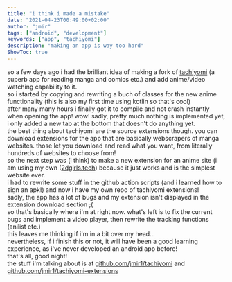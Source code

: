 ```yaml
---
title: "i think i made a mistake"
date: "2021-04-23T00:49:00+02:00"
author: "jmir"
tags: ["android", "development"]
keywords: ["app", "tachiyomi"]
description: "making an app is way too hard"
ShowToc: true
---
```

so a few days ago i had the brilliant idea of making a fork of [tachiyomi](https://github.com/tachiyomiorg/tachiyomi) (a superb app for reading manga and comics etc.) 
and add anime/video watching capability to it.  
so i started by copying and rewriting a buch of classes for the new anime functionality (this is also my first time using kotlin so that's cool)  
after many many hours i finally got it to compile and not crash instantly when opening the app! wow! sadly, pretty much nothing is implemented yet, 
i only added a new tab at the bottom that doesn't do anything yet.  
the best thing about tachiyomi are the source extensions though. you can download extensions for the app that are basically webscrapers of manga websites. 
those let you download and read what you want, from literally hundreds of websites to choose from!  
so the next step was (i think) to make a new extension for an anime site (i am using my own ([2dgirls.tech](https://2dgirls.tech)) because it just works and is the simplest website ever.  
i had to rewrite some stuff in the github action scripts (and i learned how to sign an apk!) and now i have my own repo of tachiyomi extensions!  
sadly, the app has a lot of bugs and my extension isn't displayed in the extension download section ;(  
so that's basically where i'm at right now. what's left is to fix the current bugs and implement a video player, then rewrite the tracking functions (anilist etc.)  
this leaves me thinking if i'm in a bit over my head...  
nevertheless, if i finish this or not, it will have been a good learning experience, as i've never developed an android app before!  
that's all, good night!  
the stuff i'm talking about is at [github.com/jmir1/tachiyomi](https://github.com/jmir1/tachiyomi) and [github.com/jmir1/tachiyomi-extensions](https://github.com/jmir1/tachiyomi-extensions)
